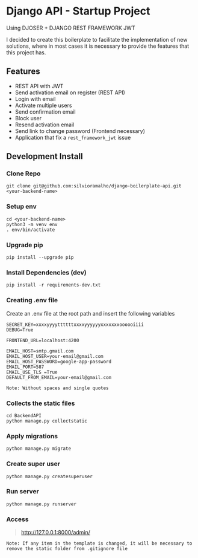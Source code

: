 # Django API - Startup Project

Using DJOSER + DJANGO REST FRAMEWORK JWT

I decided to create this boilerplate to facilitate the implementation of new solutions, where in most cases it is necessary to provide the features that this project has.


## Features

- REST API with JWT
- Send activation email on register (REST API)
- Login with email
- Activate multiple users
- Send confirmation email
- Block user
- Resend activation email
- Send link to change password (Frontend necessary)
- Application that fix a `rest_framework_jwt` issue


## Development Install

### Clone Repo

```
git clone git@github.com:silvioramalho/django-boilerplate-api.git <your-backend-name>
```

### Setup env

```
cd <your-backend-name>
python3 -m venv env
. env/bin/activate
```

### Upgrade pip

```
pip install --upgrade pip
```

### Install Dependencies (dev)

```
pip install -r requirements-dev.txt
```
### Creating .env file

Create an .env file at the root path and insert the following variables

```
SECRET_KEY=xxxxyyyyttttttxxxxyyyyyyxxxxxxxoooooiiii
DEBUG=True

FRONTEND_URL=localhost:4200

EMAIL_HOST=smtp.gmail.com
EMAIL_HOST_USER=your-email@gmail.com
EMAIL_HOST_PASSWORD=google-app-password
EMAIL_PORT=587
EMAIL_USE_TLS =True
DEFAULT_FROM_EMAIL=your-email@gmail.com
```

`Note: Without spaces and single quotes`

### Collects the static files

```
cd BackendAPI
python manage.py collectstatic
```

###  Apply migrations
```
python manage.py migrate
```

### Create super user
```
python manage.py createsuperuser
```

### Run server
```
python manage.py runserver
```

### Access

> http://127.0.0.1:8000/admin/

`Note: If any item in the template is changed, it will be necessary to remove the static folder from .gitignore file`


